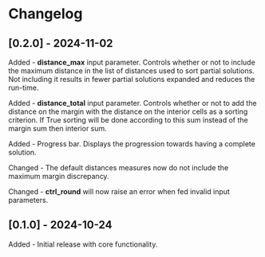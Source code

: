 # Changelog 

## [0.2.0] - 2024-11-02 
Added - **distance_max** input parameter. Controls whether or not to include the maximum distance in the list of distances used to sort partial solutions. Not including it results in fewer partial solutions expanded and reduces the run-time.

Added - **distance_total** input parameter. Controls whether or not to add the distance on the margin with the distance on the interior cells as a sorting criterion. If True sorting will be done according to this sum instead of the margin sum then interior sum.

Added - Progress bar. Displays the progression towards having a complete solution.

Changed - The default distances measures now do not include the maximum margin discrepancy.

Changed - **ctrl_round** will now raise an error when fed invalid input parameters.
 
## [0.1.0] - 2024-10-24 

Added - Initial release with core functionality.
